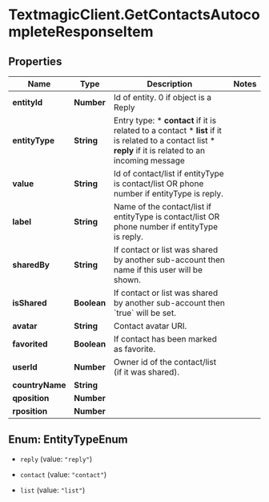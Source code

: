 # TextmagicClient.GetContactsAutocompleteResponseItem

## Properties
Name | Type | Description | Notes
------------ | ------------- | ------------- | -------------
**entityId** | **Number** | Id of entity. 0 if object is a Reply | 
**entityType** | **String** | Entry type: * **contact** if it is related to a contact * **list** if it is related to a contact list * **reply** if it is related to an incoming message  | 
**value** | **String** | Id of contact/list if entityType is contact/list OR phone number if entityType is reply. | 
**label** | **String** | Name of the contact/list if entityType is contact/list OR phone number if entityType is reply. | 
**sharedBy** | **String** | If contact or list was shared by another sub-account then name if this user will be shown. | 
**isShared** | **Boolean** | If contact or list was shared by another sub-account then &#x60;true&#x60; will be set. | 
**avatar** | **String** | Contact avatar URI. | 
**favorited** | **Boolean** | If contact has been marked as favorite. | 
**userId** | **Number** | Owner id of the contact/list (if it was shared). | 
**countryName** | **String** |  | 
**qposition** | **Number** |  | 
**rposition** | **Number** |  | 


<a name="EntityTypeEnum"></a>
## Enum: EntityTypeEnum


* `reply` (value: `"reply"`)

* `contact` (value: `"contact"`)

* `list` (value: `"list"`)





